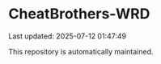 # CheatBrothers-WRD

Last updated: 2025-07-12 01:47:49

This repository is automatically maintained.
